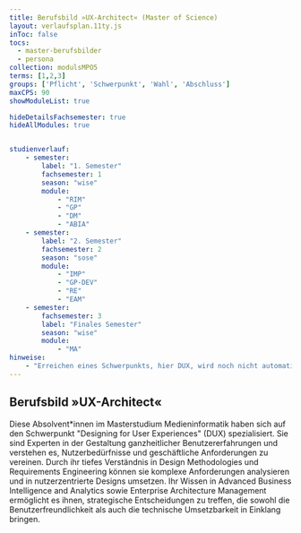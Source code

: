 ```yaml
---
title: Berufsbild »UX-Architect« (Master of Science)
layout: verlaufsplan.11ty.js
inToc: false
tocs:
  - master-berufsbilder
  - persona
collection: modulsMPO5
terms: [1,2,3]
groups: ['Pflicht', 'Schwerpunkt', 'Wahl', 'Abschluss']
maxCPS: 90
showModuleList: true

hideDetailsFachsemester: true
hideAllModules: true


studienverlauf:
    - semester:
        label: "1. Semester"
        fachsemester: 1
        season: "wise"
        module: 
            - "RIM"
            - "GP"
            - "DM"
            - "ABIA"
    - semester:
        label: "2. Semester"
        fachsemester: 2
        season: "sose"
        module: 
            - "IMP"
            - "GP-DEV"
            - "RE"
            - "EAM"
    - semester:
        fachsemester: 3
        label: "Finales Semester"
        season: "wise"
        module: 
            - "MA"
hinweise:
    - "Erreichen eines Schwerpunkts, hier DUX, wird noch nicht automatisch geprüft"
---
```



## Berufsbild »UX-Architect«

Diese Absolvent\*innen im Masterstudium Medieninformatik haben sich auf den Schwerpunkt "Designing for User Experiences" (DUX) spezialisiert. Sie sind Experten in der Gestaltung ganzheitlicher Benutzererfahrungen und verstehen es, Nutzerbedürfnisse und geschäftliche Anforderungen zu vereinen. Durch ihr tiefes Verständnis in Design Methodologies und Requirements Engineering können sie komplexe Anforderungen analysieren und in nutzerzentrierte Designs umsetzen. Ihr Wissen in Advanced Business Intelligence and Analytics sowie Enterprise Architecture Management ermöglicht es ihnen, strategische Entscheidungen zu treffen, die sowohl die Benutzerfreundlichkeit als auch die technische Umsetzbarkeit in Einklang bringen.